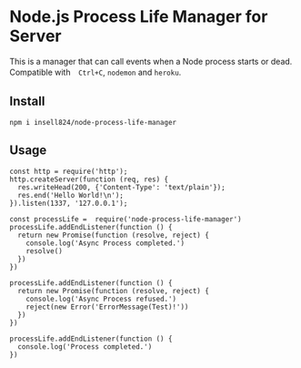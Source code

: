 # Node.js Process Life Manager for Server
This is a manager that can call events when a Node process starts or dead.  
Compatible with　`Ctrl+C`, `nodemon` and `heroku`.

## Install
```node
npm i insell824/node-process-life-manager
```


## Usage
```node
const http = require('http');
http.createServer(function (req, res) {
  res.writeHead(200, {'Content-Type': 'text/plain'});
  res.end('Hello World!\n');
}).listen(1337, '127.0.0.1');

const processLife =  require('node-process-life-manager')
processLife.addEndListener(function () {
  return new Promise(function (resolve, reject) {
    console.log('Async Process completed.')
    resolve()
  })
})

processLife.addEndListener(function () {
  return new Promise(function (resolve, reject) {
    console.log('Async Process refused.')
    reject(new Error('ErrorMessage(Test)!'))
  })
})

processLife.addEndListener(function () {
  console.log('Process completed.')
})
```